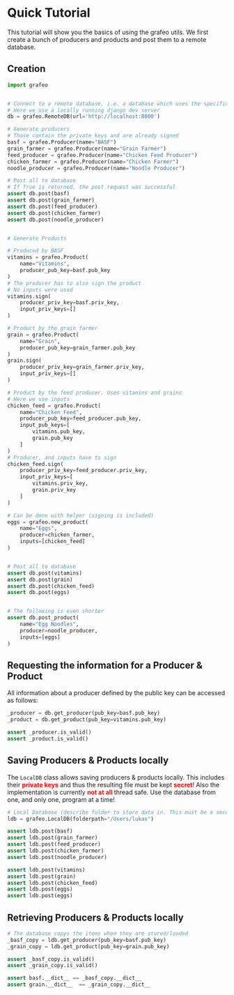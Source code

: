 # Quick Tutorial

This tutorial will show you the basics of using the grafeo utils.
We first create a bunch of producers and products and post them to a remote database.

## Creation
```python
import grafeo


# Connect to a remote database, i.e. a database which uses the specific http based protocol
# Here we use a locally running django dev server
db = grafeo.RemoteDB(url='http://localhost:8000')

# Generate producers
# Those contain the private keys and are already signed
basf = grafeo.Producer(name="BASF")
grain_farmer = grafeo.Producer(name="Grain Farmer")
feed_producer = grafeo.Producer(name="Chicken Feed Producer")
chicken_farmer = grafeo.Producer(name="Chicken Farmer")
noodle_producer = grafeo.Producer(name="Noodle Producer")

# Post all to database
# If True is returned, the post request was successful
assert db.post(basf)
assert db.post(grain_farmer)
assert db.post(feed_producer)
assert db.post(chicken_farmer)
assert db.post(noodle_producer)


# Generate Products

# Produced by BASF
vitamins = grafeo.Product(
    name="Vitamins",
    producer_pub_key=basf.pub_key
)
# The producer has to also sign the product
# No inputs were used
vitamins.sign(
    producer_priv_key=basf.priv_key,
    input_priv_keys=[]
)

# Product by the grain farmer
grain = grafeo.Product(
    name="Grain",
    producer_pub_key=grain_farmer.pub_key
)
grain.sign(
    producer_priv_key=grain_farmer.priv_key,
    input_priv_keys=[]
)

# Product by the feed producer. Uses vitamins and grains
# Here we use inputs
chicken_feed = grafeo.Product(
    name="Chicken Feed",
    producer_pub_key=feed_producer.pub_key,
    input_pub_keys=[
        vitamins.pub_key,
        grain.pub_key
    ]
)
# Producer, and inputs have to sign
chicken_feed.sign(
    producer_priv_key=feed_producer.priv_key,
    input_priv_keys=[
        vitamins.priv_key,
        grain.priv_key
    ]
)

# Can be done with helper (signing is included)
eggs = grafeo.new_product(
    name="Eggs",
    producer=chicken_farmer,
    inputs=[chicken_feed]
)


# Post all to database
assert db.post(vitamins)
assert db.post(grain)
assert db.post(chicken_feed)
assert db.post(eggs)


# The following is even shorter
assert db.post_product(
    name="Egg Noodles",
    producer=noodle_producer,
    inputs=[eggs]
)
```


## Requesting the information for a Producer & Product
All information about a producer defined by the public key can be accessed as follows:
```python
_producer = db.get_producer(pub_key=basf.pub_key)
_product = db.get_product(pub_key=vitamins.pub_key)

assert _producer.is_valid()
assert _product.is_valid()
```

## Saving Producers & Products locally
The `LocalDB` class allows saving producers & products locally. This includes their <span style="color:red">**private keys**</span> and thus the resulting file must be kept <span style="color:red">**secret**</span>!
Also the implementation is currently <span style="color:red">**not at all**</span> thread safe. Use the database from one, and only one, program at a time!
```python
# Local Database (describe folder to store data in. This must be a secure location!)
ldb = grafeo.LocalDB(folderpath="/Users/lukas")

assert ldb.post(basf)
assert ldb.post(grain_farmer)
assert ldb.post(feed_producer)
assert ldb.post(chicken_farmer)
assert ldb.post(noodle_producer)

assert ldb.post(vitamins)
assert ldb.post(grain)
assert ldb.post(chicken_feed)
assert ldb.post(eggs)
assert ldb.post(eggs)
```

## Retrieving Producers & Products locally
```python
# The database copys the items when they are stored/loaded
_basf_copy = ldb.get_producer(pub_key=basf.pub_key)
_grain_copy = ldb.get_product(pub_key=grain.pub_key)

assert _basf_copy.is_valid()
assert _grain_copy.is_valid()

assert basf.__dict__ == _basf_copy.__dict__
assert grain.__dict__  == _grain_copy.__dict__
```
